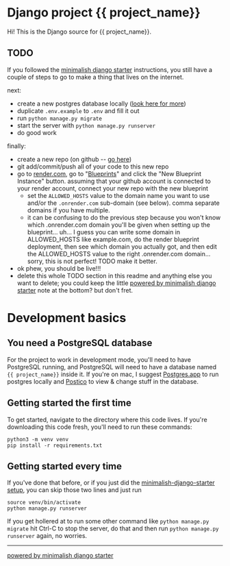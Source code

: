# Django project {{ project_name}}

Hi! This is the Django source for {{ project_name}}.

## TODO

If you followed the [minimalish django starter](https://github.com/gregsadetsky/minimalish-django-starter) instructions, you still have a couple of steps to go to make a thing that lives on the internet.

next:

- create a new postgres database locally ([look here for more](#you-need-a-postgresql-database))
- duplicate `.env.example` to `.env` and fill it out
- run `python manage.py migrate`
- start the server with `python manage.py runserver`
- do good work

finally:

- create a new repo (on github -- [go here](https://github.com/new))
- git add/commit/push all of your code to this new repo
- go to [render.com](https://render.com/), go to "[Blueprints](https://dashboard.render.com/blueprints)" and click the "New Blueprint Instance" button. assuming that your github account is connected to your render account, connect your new repo with the new blueprint
  - set the `ALLOWED_HOSTS` value to the domain name you want to use and/or the `.onrender.com` sub-domain (see below). comma separate domains if you have multiple.
  - it can be confusing to do the previous step because you won't know which .onrender.com domain you'll be given when setting up the blueprint... uh... I guess you can write some domain in ALLOWED_HOSTS like example.com, do the render blueprint deployment, then see which domain you actually got, and then edit the ALLOWED_HOSTS value to the right .onrender.com domain... sorry, this is not perfect! TODO make it better.
- ok phew, you should be live!!!
- delete this whole TODO section in this readme and anything else you want to delete; you could keep the little [powered by minimalish django starter](https://github.com/gregsadetsky/minimalish-django-starter) note at the bottom? but don't fret.

# Development basics

## You need a PostgreSQL database

For the project to work in development mode, you'll need to have PostgreSQL running, and PostgreSQL will need to have a database named `{{ project_name}}` inside it. If you're on mac, I suggest [Postgres.app](https://postgresapp.com/) to run postgres locally and [Postico](https://eggerapps.at/postico2/) to view & change stuff in the database.

## Getting started the first time

To get started, navigate to the directory where this code lives. If you're downloading this code fresh, you'll need to run these commands:

```
python3 -m venv venv
pip install -r requirements.txt
```

## Getting started every time

If you've done that before, or if you just did the [minimalish-django-starter setup](https://github.com/gregsadetsky/minimalish-django-starter), you can skip those two lines and just run

```
source venv/bin/activate
python manage.py runserver
```

If you get hollered at to run some other command like `python manage.py migrate` hit Ctrl-C to stop the server, do that and then run `python manage.py runserver` again, no worries.

-----

[powered by minimalish django starter](https://github.com/gregsadetsky/minimalish-django-starter) 
